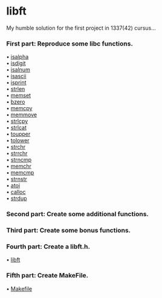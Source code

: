# libft
My humble solution for the first project in 1337(42) cursus...

### First part:     Reproduce some libc functions.
• [isalpha](https://github.com/anass-nam/libft/blob/main/ft_isalpha.c) <br />
• [isdigit](https://github.com/anass-nam/libft/blob/main/ft_isdigit.c) <br />
• [isalnum](https://github.com/anass-nam/libft/blob/main/ft_isalnum.c) <br />
• [isascii](https://github.com/anass-nam/libft/blob/main/ft_isascii.c) <br />
• [isprint](https://github.com/anass-nam/libft/blob/main/ft_isprint.c) <br />
• [strlen](https://github.com/anass-nam/libft/blob/main/ft_strlen.c) <br />
• [memset](https://github.com/anass-nam/libft/blob/main/ft_memset.c) <br />
• [bzero](https://github.com/anass-nam/libft/blob/main/ft_bzero.c) <br />
• [memcpy](https://github.com/anass-nam/libft/blob/main/ft_memcpy.c) <br />
• [memmove](https://github.com/anass-nam/libft/blob/main/ft_memmove.c) <br />
• [strlcpy](https://github.com/anass-nam/libft/blob/main/ft_strlcpy.c) <br />
• [strlcat](https://github.com/anass-nam/libft/blob/main/ft_strlcat.c) <br />
• [toupper](https://github.com/anass-nam/libft/blob/main/ft_toupper.c) <br />
• [tolower](https://github.com/anass-nam/libft/blob/main/ft_tolower.c) <br />
• [strchr](https://github.com/anass-nam/libft/blob/main/ft_strchr.c) <br />
• [strrchr](https://github.com/anass-nam/libft/blob/main/ft_strrchr.c) <br />
• [strncmp](https://github.com/anass-nam/libft/blob/main/ft_strncmp.c) <br />
• [memchr](https://github.com/anass-nam/libft/blob/main/ft_memchr.c) <br />
• [memcmp](https://github.com/anass-nam/libft/blob/main/ft_memcmp.c) <br />
• [strnstr](https://github.com/anass-nam/libft/blob/main/ft_strnstr.c) <br />
• [atoi](https://github.com/anass-nam/libft/blob/main/ft_atoi.c) <br />
• [calloc](https://github.com/anass-nam/libft/blob/main/ft_calloc.c) <br />
• [strdup](https://github.com/anass-nam/libft/blob/main/ft_strdup.c) <br />
### Second part:    Create some additional functions.
### Third part:     Create some bonus functions.
### Fourth part:    Create a libft.h.
• [libft](https://github.com/anass-nam/libft/blob/main/libft.h) <br />
### Fifth part:     Create MakeFile.
• [Makefile](https://github.com/anass-nam/libft/blob/main/makefile) <br />
